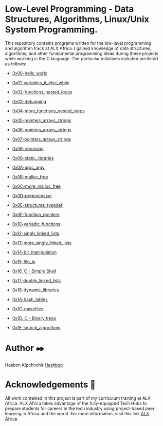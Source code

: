 # Low-Level Programming - Data Structures, Algorithms, Linux/Unix System Programming.


This repository contains programs written for the low-level programming and algorithm track at ALX Africa. I gained knowledge of data structures, algorithms, and other fundamental programming ideas during these projects while working in the C language. The particular initiatives included are listed as follows:

  + <u>[0x00-hello_world](https://github.com/Heshbon/alx-low_level_programming/tree/master/0x00-hello_world)</u>

  + <u>[0x01-variables_if_else_while](https://github.com/Heshbon/alx-low_level_programming/tree/master/0x01-variables_if_else_while)</u>

  + <u>[0x02-functions_nested_loops](https://github.com/Heshbon/alx-low_level_programming/tree/master/0x02-functions_nested_loops)</u>

  + <u>[0x03-debugging](https://github.com/Heshbon/alx-low_level_programming/tree/master/0x03-debugging)</u>

  + <u>[0x04-more_functions_nested_loops](https://github.com/Heshbon/alx-low_level_programming/tree/master/0x04-more_functions_nested_loops)</u>

  + <u>[0x05-pointers_arrays_strings](https://github.com/Heshbon/alx-low_level_programming/tree/master/0x05-pointers_arrays_strings)</u>

  + <u>[0x06-pointers_arrays_strings](https://github.com/Heshbon/alx-low_level_programming/tree/master/0x06-pointers_arrays_strings)</u>

  + <u>[0x07-pointers_arrays_strings](https://github.com/Heshbon/alx-low_level_programming/tree/master/0x07-pointers_arrays_strings)</u>

  + <u>[0x08-recursion](https://github.com/Heshbon/alx-low_level_programming/tree/master/0x08-recursion)</u>

  + <u>[0x09-static_libraries](https://github.com/Heshbon/alx-low_level_programming/tree/master/0x09-static_libraries)</u>

  + <u>[0x0A-argc_argv](https://github.com/Heshbon/alx-low_level_programming/tree/master/0x0A-argc_argv)</u>

  + <u>[0x0B-malloc_free](https://github.com/Heshbon/alx-low_level_programming/tree/master/0x0B-malloc_free)</u>

  + <u>[0x0C-more_malloc_free](https://github.com/Heshbon/alx-low_level_programming/tree/master/0x0C-more_malloc_free)</u>

  + <u>[0x0D-preprocessor](https://github.com/Heshbon/alx-low_level_programming/tree/master/0x0D-preprocessor)</u>

  + <u>[0x0E-structures_typedef](https://github.com/Heshbon/alx-low_level_programming/tree/master/0x0E-structures_typedef)</u>

  + <u>[0x0F-function_pointers](https://github.com/Heshbon/alx-low_level_programming/tree/master/0x0F-function_pointers)</u>

  + <u>[0x10-variadic_functions](https://github.com/Heshbon/alx-low_level_programming/tree/master/0x10-variadic_functions)</u>

  + <u>[0x12-singly_linked_lists](https://github.com/Heshbon/alx-low_level_programming/tree/master/0x12-singly_linked_lists)</u>

  + <u>[0x13-more_singly_linked_lists](https://github.com/Heshbon/alx-low_level_programming/tree/master/0x13-more_singly_linked_lists)</u>

  + <u>[0x14-bit_manipulation](https://github.com/Heshbon/alx-low_level_programming/tree/master/0x14-bit_manipulation)</u>

  + <u>[0x15-file_io](https://github.com/Heshbon/alx-low_level_programming/tree/master/0x15-file_io)</u>

  + <u>[0x16. C - Simple Shell](https://github.com/Heshbon/simple_shell)</u>

  + <u>[0x17-doubly_linked_lists](https://github.com/Heshbon/alx-low_level_programming/tree/master/0x17-doubly_linked_lists)</u>

  + <u>[0x18-dynamic_libraries](https://github.com/Heshbon/alx-low_level_programming/tree/master/0x18-dynamic_libraries)</u>

  + <u>[0x1A-hash_tables](https://github.com/Heshbon/alx-low_level_programming/tree/master/0x1A-hash_tables)</u>

  + <u>[0x1C-makefiles](https://github.com/Heshbon/alx-low_level_programming/tree/master/0x1C-makefiles)</u>

  + <u>[0x1D. C - Binary trees](https://github.com/Heshbon/binary_trees)</u>

  + <u>[0x1E-search_algorithms](https://github.com/Heshbon/alx-low_level_programming/tree/master/0x1E-search_algorithms)</u>


# Author ✒️

Hesbon Kipchirchir <u>[Heshbon](https://github.com/Heshbon)</u>


# Acknowledgements 🙏

All work contained in this project is part of my curriculum training at ALX Africa. ALX Africa takes advantage of the fully-equipped Tech Hubs to prepare students for careers in the tech industry using project-based peer learning in Africa and the world. For more information, visit this link <u>[ALX Africa](https://www.alxafrica.com)</u>

